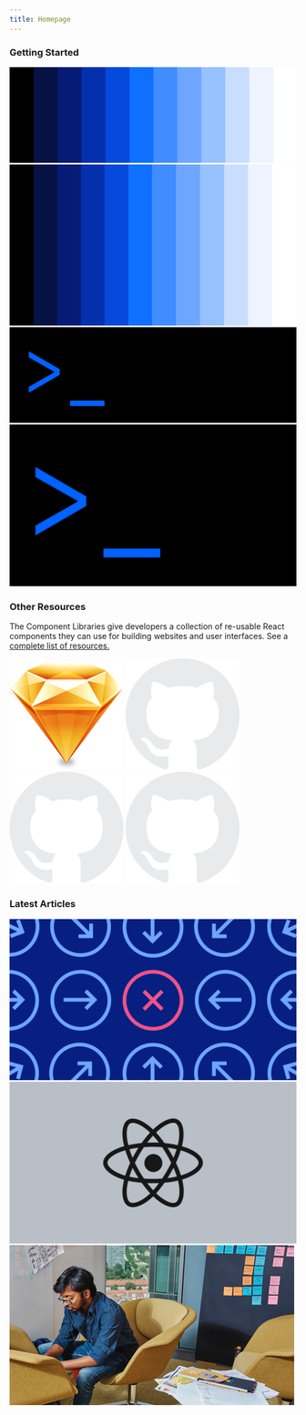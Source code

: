 ```yaml
---
title: Homepage
---
```


### Getting Started

<feature-tile
    href="/getting-started/designers"
    label="Start"
    title="Designing"
    margin="true"
    className="feature-tile--desktop">
  <img src="homepage/images/getting-started-designers.png" alt="Get started for designers" />
</feature-tile>
<feature-tile
    href="/getting-started/designers"
    label="Start"
    title="Designing"
    margin="true"
    className="feature-tile--mobile">
<img src="homepage/images/getting-started-designers-mobile.png" alt="Get started for developers" />
</feature-tile>
<feature-tile
    href="/getting-started/developers"
    label="Start"
    title="Developing"
    className="feature-tile--desktop">
<img src="homepage/images/getting-started-developers.png" alt="Get started for developers" />
</feature-tile>
<feature-tile
    href="/getting-started/developers"
    label="Start"
    title="Developing"
    className="feature-tile--mobile">
<img src="homepage/images/getting-started-developers-mobile.png" alt="Get started for developers" />
</feature-tile>

### Other Resources

The Component Libraries give developers a collection of re-usable React components they can use for building websites and user interfaces. See a [complete list of resources.](/resources)

<grid-wrapper className="tile--resource--no-margin" col_lg="8" flex="true" bleed="true">
<clickable-tile
    dark="true"
    title="Carbon Design Kit"
    href="https://github.com/ibm/carbon-design-kit"
    type="resource"
    >
    <img src="resources/images/sketch-icon.png" alt="" />
</clickable-tile>
<clickable-tile
    dark="true"
    title="Carbon Components"
    href="https://github.com/ibm/carbon-components"
    type="resource"
    >
    <img src="resources/images/github-icon-inverted.png" alt="" />
</clickable-tile>
<clickable-tile
    dark="true"
    title="Carbon Components React"
    href="https://github.com/ibm/carbon-components-react"
    type="resource"
    >
    <img src="resources/images/github-icon-inverted.png" alt="" />
</clickable-tile>
<clickable-tile
    dark="true"
    title="Carbon Components Angular"
    href="https://github.com/ibm/carbon-components-angular"
    type="resource"
    >
    <img src="resources/images/github-icon-inverted.png" alt="" />
</clickable-tile>
</grid-wrapper>

### Latest Articles

<grid-wrapper flex="true" bleed="true">
<clickable-tile
    dark="true"
    type="article"
    title="What to expect in Carbon 10"
    author="Robin Cannon"
    date="December 10, 2018"
    href="https://medium.com/carbondesign/what-to-expect-in-carbon-10-5af1bd6e25f6"
    >
    <img src="resources/images/homepage_01.png" alt="What to expect in Carbon 10" />
</clickable-tile>
<clickable-tile
    dark="true"
    type="article"
    title="Up & Running with Carbon React in less than 5 minutes"
    author="Josh Black"
    date="October 19, 2018"
    href="https://medium.com/carbondesign/up-running-with-carbon-react-in-less-than-5-minutes-25d43cca059e"
    >
    <img src="resources/images/homepage_02.png" alt="Up & Running with Carbon React in less than 5 minutes" />
</clickable-tile>
<clickable-tile
    dark="true"
    type="article"
    title="Hacktoberfest with Carbon"
    author="Josh Black"
    date="October 16, 2018"
    href="https://medium.com/carbondesign/hacktoberfest-with-carbon-95c48943f586"
    >
    <img src="resources/images/Article_03.png" alt="Hacktoberfest with Carbon" />
</clickable-tile>
</grid-wrapper>
